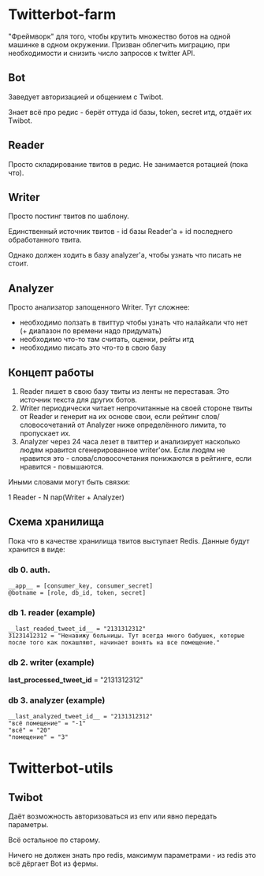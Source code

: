 # Twitterbot-farm

"Фреймворк" для того, чтобы крутить множество ботов на одной машинке в одном окружении. Призван облегчить миграцию, при необходимости и снизить число запросов к twitter API.

## Bot

Заведует авторизацией и общением с Twibot.

Знает всё про редис - берёт оттуда id базы, token, secret итд, отдаёт их Twibot.

## Reader

Просто складирование твитов в редис. Не занимается ротацией (пока что).

## Writer

Просто постинг твитов по шаблону.

Единственный источник твитов - id базы Reader'а + id последнего обработанного твита.

Однако должен ходить в базу analyzer'а, чтобы узнать что писать не стоит.

## Analyzer

Просто анализатор запощенного Writer. Тут сложнее:

- необходимо ползать в твиттур чтобы узнать что налайкали что нет (+ диапазон по времени надо придумать)
- необходимо что-то там считать, оценки, рейты итд
- необходимо писать это что-то в свою базу

## Концепт работы

1. Reader пишет в свою базу твиты из ленты не переставая. Это источник текста для других ботов.
2. Writer периодически читает непрочитанные на своей стороне твиты от Reader и генерит на их основе свои, если рейтинг слов/словосочетаний от Analyzer ниже определённого лимита, то пропускает их.
3. Analyzer через 24 часа лезет в твиттер и анализирует насколько людям нравится сгенерированное writer'ом. Если людям не нравится это - слова/словосочетания понижаются в рейтинге, если нравится - повышаются.

Иными словами могут быть связки:

1 Reader - N пар(Writer + Analyzer)

## Схема хранилища

Пока что в качестве хранилища твитов выступает Redis. Данные будут хранится в виде:

### db 0. auth.
```
__app__ = [consumer_key, consumer_secret]
@botname = [role, db_id, token, secret]
```

### db 1. reader (example)
```
__last_readed_tweet_id__ = "2131312312"
31231412312 = "Ненавижу больницы. Тут всегда много бабушек, которые после того как покашляют, начинает вонять на все помещение."
```

### db 2. writer (example)
__last_processed_tweet_id__ = "2131312312"

### db 3. analyzer (example)
```
__last_analyzed_tweet_id__ = "2131312312"
"всё помещение" = "-1"
"всё" = "20"
"помещение" = "3"
```

# Twitterbot-utils

## Twibot

Даёт возможность авторизоваться из env или явно передать параметры.

Всё остальное по старому.

Ничего не должен знать про redis, максимум параметрами - из redis это всё дёргает Bot из фермы.
